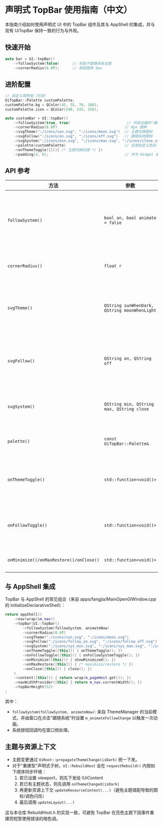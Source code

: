 # 声明式 TopBar 使用指南（中文）

本指南介绍如何使用声明式 UI 中的 TopBar 组件及其与 AppShell 的集成，并与现有 UiTopBar 保持一致的行为与外观。

## 快速开始

```cpp
auto bar = UI::topBar()
    ->followSystem(false)      // 初始不跟随系统主题
    ->cornerRadius(6.0f);      // 按钮圆角 6px
```

## 进阶配置

```cpp
// 自定义调色板（可选）
UiTopBar::Palette customPalette;
customPalette.bg = QColor(45, 55, 70, 180);
customPalette.icon = QColor(240, 245, 250);

auto customBar = UI::topBar()
    ->followSystem(true, true)                          // 开启动画的"跟随系统"
    ->cornerRadius(8.0f)                               // 8px 圆角
    ->svgTheme(":/icons/sun.svg", ":/icons/moon.svg")  // 主题切换图标
    ->svgFollow(":/icons/on.svg", ":/icons/off.svg")   // 跟随系统图标
    ->svgSystem(":/icons/min.svg", ":/icons/max.svg", ":/icons/close.svg") // 系统按钮
    ->palette(customPalette)                           // 应用自定义色彩
    ->onThemeToggle([](){ /* 主题切换回调 */ })
    ->padding(4, 8);                                   // 作为 Widget 装饰器使用
```

## API 参考

| 方法 | 参数 | 默认值 | 说明 |
|------|------|--------|------|
| `followSystem()` | `bool on, bool animate = false` | `false, false` | 设置/取消跟随系统主题，可选动画 |
| `cornerRadius()` | `float r` | `6.0f` | 设置按钮圆角半径 |
| `svgTheme()` | `QString sunWhenDark, QString moonWhenLight` | - | 设置主题切换图标（暗色/亮色） |
| `svgFollow()` | `QString on, QString off` | - | 设置"跟随系统"图标（开/关） |
| `svgSystem()` | `QString min, QString max, QString close` | - | 设置系统窗口按钮图标 |
| `palette()` | `const UiTopBar::Palette&` | - | 覆盖默认色彩方案 |
| `onThemeToggle()` | `std::function<void()>` | - | 用户点击主题切换时回调 |
| `onFollowToggle()` | `std::function<void()>` | - | 用户点击"跟随系统"时回调 |
| `onMinimize()/onMaxRestore()/onClose()` | `std::function<void()>` | - | 系统按钮回调 |

## 与 AppShell 集成

TopBar 与 AppShell 的常见组合（来自 apps/fangjia/MainOpenGlWindow.cpp 的 initializeDeclarativeShell）：

```cpp
return appShell()
    ->nav(wrap(&m_nav))
    ->topBar(UI::topBar()
        ->followSystem(followSystem, animateNow)
        ->cornerRadius(8.0f)
        ->svgTheme(":/icons/sun.svg", ":/icons/moon.svg")
        ->svgFollow(":/icons/follow_on.svg", ":/icons/follow_off.svg")
        ->svgSystem(":/icons/sys_min.svg", ":/icons/sys_max.svg", ":/icons/sys_close.svg")
        ->onThemeToggle([this]() { onThemeToggle(); })
        ->onFollowToggle([this]() { onFollowSystemToggle(); })
        ->onMinimize([this]() { showMinimized(); })
        ->onMaxRestore([this]() { /* maximize/restore */ })
        ->onClose([this]() { close(); })
    )
    ->content([this]() { return wrap(m_pageHost.get()); })
    ->navWidthProvider([this] { return m_nav.currentWidth(); })
    ->topBarHeight(52)
;
```

其中：
- `followSystem(followSystem, animateNow)`: 来自 ThemeManager 的当前模式，并由窗口在点击"跟随系统"时设置 `m_animateFollowChange` 以触发一次动画。
- 系统按钮回调均在窗口侧处理。

## 主题与资源上下文

- 主题变更通过 `UiRoot::propagateThemeChange(isDark)` 统一下发。
- 对于"重建型"声明式子树，`UI::RebuildHost` 会在 `requestRebuild()` 内按如下顺序同步环境：
  1) 若已设置 viewport，则先下发给 IUiContent
  2) 若已有主题状态，则先调用 `onThemeChanged(isDark)`
  3) 再更新资源上下文 `updateResourceContext(...)`（避免主题错配导致的图标/调色闪烁）
  4) 最后调用 `updateLayout(...)`

这与本仓库 RebuildHost.h 的实现一致，可避免 TopBar 在亮色主题下因事件重建而短暂使用错误的暗色调。